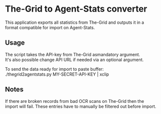 # The-Grid to Agent-Stats converter
This application exports all statistics from The-Grid and outputs it in a format compatible for import on Agent-Stats.

## Usage
The script takes the API-key from The-Grid asmandatory argument.  
It's also possible change API URL if needed via an optional argument.
  
To send the data ready for import to paste buffer:  
./thegrid2agentstats.py MY-SECRET-API-KEY | xclip

## Notes
If there are broken records from bad OCR scans on The-Grid then the import will fail. These entries have to manually be filtered out before import.

